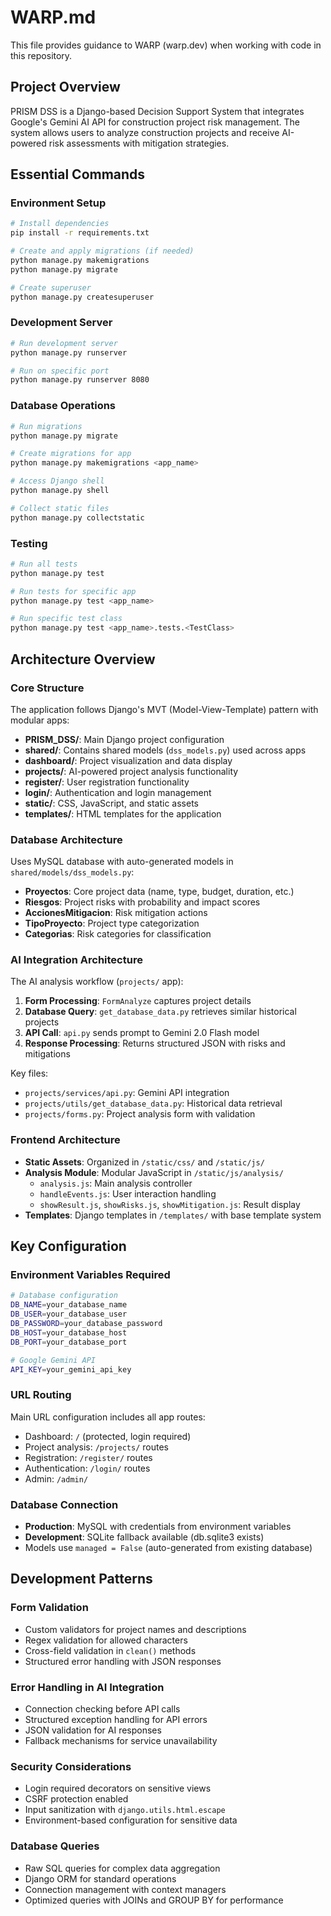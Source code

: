 # WARP.md

This file provides guidance to WARP (warp.dev) when working with code in this repository.

## Project Overview

PRISM DSS is a Django-based Decision Support System that integrates Google's Gemini AI API for construction project risk management. The system allows users to analyze construction projects and receive AI-powered risk assessments with mitigation strategies.

## Essential Commands

### Environment Setup
```bash
# Install dependencies
pip install -r requirements.txt

# Create and apply migrations (if needed)
python manage.py makemigrations
python manage.py migrate

# Create superuser
python manage.py createsuperuser
```

### Development Server
```bash
# Run development server
python manage.py runserver

# Run on specific port
python manage.py runserver 8080
```

### Database Operations
```bash
# Run migrations
python manage.py migrate

# Create migrations for app
python manage.py makemigrations <app_name>

# Access Django shell
python manage.py shell

# Collect static files
python manage.py collectstatic
```

### Testing
```bash
# Run all tests
python manage.py test

# Run tests for specific app
python manage.py test <app_name>

# Run specific test class
python manage.py test <app_name>.tests.<TestClass>
```

## Architecture Overview

### Core Structure
The application follows Django's MVT (Model-View-Template) pattern with modular apps:

- **PRISM_DSS/**: Main Django project configuration
- **shared/**: Contains shared models (`dss_models.py`) used across apps
- **dashboard/**: Project visualization and data display
- **projects/**: AI-powered project analysis functionality
- **register/**: User registration functionality  
- **login/**: Authentication and login management
- **static/**: CSS, JavaScript, and static assets
- **templates/**: HTML templates for the application

### Database Architecture
Uses MySQL database with auto-generated models in `shared/models/dss_models.py`:

- **Proyectos**: Core project data (name, type, budget, duration, etc.)
- **Riesgos**: Project risks with probability and impact scores
- **AccionesMitigacion**: Risk mitigation actions
- **TipoProyecto**: Project type categorization
- **Categorias**: Risk categories for classification

### AI Integration Architecture
The AI analysis workflow (`projects/` app):

1. **Form Processing**: `FormAnalyze` captures project details
2. **Database Query**: `get_database_data.py` retrieves similar historical projects
3. **API Call**: `api.py` sends prompt to Gemini 2.0 Flash model
4. **Response Processing**: Returns structured JSON with risks and mitigations

Key files:
- `projects/services/api.py`: Gemini API integration
- `projects/utils/get_database_data.py`: Historical data retrieval
- `projects/forms.py`: Project analysis form with validation

### Frontend Architecture
- **Static Assets**: Organized in `/static/css/` and `/static/js/`
- **Analysis Module**: Modular JavaScript in `/static/js/analysis/`
  - `analysis.js`: Main analysis controller
  - `handleEvents.js`: User interaction handling
  - `showResult.js`, `showRisks.js`, `showMitigation.js`: Result display
- **Templates**: Django templates in `/templates/` with base template system

## Key Configuration

### Environment Variables Required
```bash
# Database configuration
DB_NAME=your_database_name
DB_USER=your_database_user
DB_PASSWORD=your_database_password
DB_HOST=your_database_host
DB_PORT=your_database_port

# Google Gemini API
API_KEY=your_gemini_api_key
```

### URL Routing
Main URL configuration includes all app routes:
- Dashboard: `/` (protected, login required)
- Project analysis: `/projects/` routes
- Registration: `/register/` routes  
- Authentication: `/login/` routes
- Admin: `/admin/`

### Database Connection
- **Production**: MySQL with credentials from environment variables
- **Development**: SQLite fallback available (db.sqlite3 exists)
- Models use `managed = False` (auto-generated from existing database)

## Development Patterns

### Form Validation
- Custom validators for project names and descriptions
- Regex validation for allowed characters
- Cross-field validation in `clean()` methods
- Structured error handling with JSON responses

### Error Handling in AI Integration
- Connection checking before API calls
- Structured exception handling for API errors
- JSON validation for AI responses
- Fallback mechanisms for service unavailability

### Security Considerations
- Login required decorators on sensitive views
- CSRF protection enabled
- Input sanitization with `django.utils.html.escape`
- Environment-based configuration for sensitive data

### Database Queries
- Raw SQL queries for complex data aggregation
- Django ORM for standard operations
- Connection management with context managers
- Optimized queries with JOINs and GROUP BY for performance